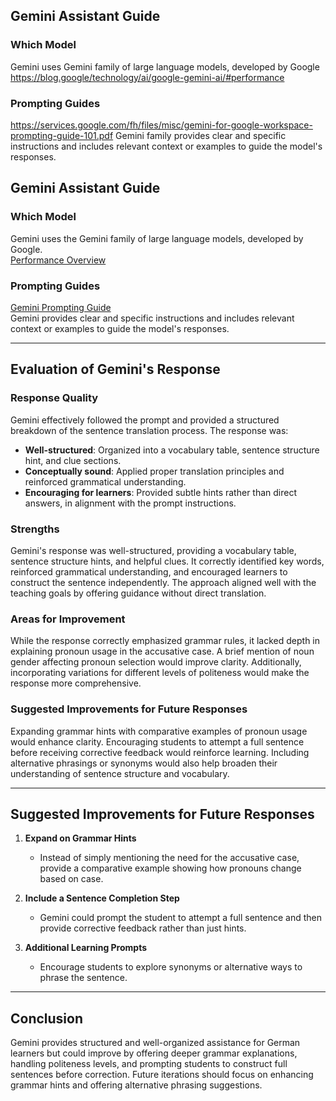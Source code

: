 ## Gemini Assistant Guide

### Which Model
Gemini uses Gemini family of large language models, developed by Google
https://blog.google/technology/ai/google-gemini-ai/#performance

### Prompting Guides
https://services.google.com/fh/files/misc/gemini-for-google-workspace-prompting-guide-101.pdf
Gemini family provides clear and specific instructions and includes relevant context or examples to guide the model's responses.

## Gemini Assistant Guide

### Which Model
Gemini uses the Gemini family of large language models, developed by Google.  
[Performance Overview](https://blog.google/technology/ai/google-gemini-ai/#performance)

### Prompting Guides
[Gemini Prompting Guide](https://services.google.com/fh/files/misc/gemini-for-google-workspace-prompting-guide-101.pdf)  
Gemini provides clear and specific instructions and includes relevant context or examples to guide the model's responses.

---

## Evaluation of Gemini's Response

### Response Quality
Gemini effectively followed the prompt and provided a structured breakdown of the sentence translation process. The response was:
- **Well-structured**: Organized into a vocabulary table, sentence structure hint, and clue sections.
- **Conceptually sound**: Applied proper translation principles and reinforced grammatical understanding.
- **Encouraging for learners**: Provided subtle hints rather than direct answers, in alignment with the prompt instructions.

### Strengths  
Gemini's response was well-structured, providing a vocabulary table, sentence structure hints, and helpful clues. It correctly identified key words, reinforced grammatical understanding, and encouraged learners to construct the sentence independently. The approach aligned well with the teaching goals by offering guidance without direct translation.

### Areas for Improvement  
While the response correctly emphasized grammar rules, it lacked depth in explaining pronoun usage in the accusative case. A brief mention of noun gender affecting pronoun selection would improve clarity. Additionally, incorporating variations for different levels of politeness would make the response more comprehensive.

### Suggested Improvements for Future Responses  
Expanding grammar hints with comparative examples of pronoun usage would enhance clarity. Encouraging students to attempt a full sentence before receiving corrective feedback would reinforce learning. Including alternative phrasings or synonyms would also help broaden their understanding of sentence structure and vocabulary.

---

## Suggested Improvements for Future Responses
1. **Expand on Grammar Hints**  
   - Instead of simply mentioning the need for the accusative case, provide a comparative example showing how pronouns change based on case.  

2. **Include a Sentence Completion Step**  
   - Gemini could prompt the student to attempt a full sentence and then provide corrective feedback rather than just hints.  

3. **Additional Learning Prompts**  
   - Encourage students to explore synonyms or alternative ways to phrase the sentence.  

---


## Conclusion  
Gemini provides structured and well-organized assistance for German learners but could improve by offering deeper grammar explanations, handling politeness levels, and prompting students to construct full sentences before correction. Future iterations should focus on enhancing grammar hints and offering alternative phrasing suggestions.